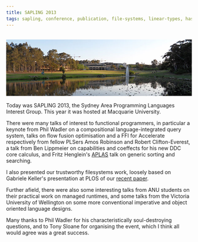 ```yaml
---
title: SAPLING 2013
tags: sapling, conference, publication, file-systems, linear-types, haskell, functional, slides
---
```


<br> ![](/images/mq.jpg)

Today was SAPLING 2013, the Sydney Area Programming Languages Interest Group. This year it was hosted
at Macquarie University.

There were many talks of interest to functional programmers, in particular a keynote from Phil Wadler
on a compositional language-integrated query system, talks on flow fusion optimisation and a FFI for
Accelerate respectively from fellow PLSers Amos Robinson and Robert Clifton-Everest, a talk from
Ben Lippmeier on capabilities and coeffects for his new DDC core calculus, and Fritz Henglein's 
[APLAS](/posts/2013-12-13-aplascpp.html) talk on generic sorting and searching. 

I also presented our trustworthy filesystems work, loosely based on Gabriele Keller's presentation
at PLOS of our [recent paper](/posts/2013-10-07-plospaper.html).

Further afield, there were also some interesting talks from ANU students on their practical work on
managed runtimes, and some talks from the Victoria University of Wellington on some more conventional
imperative and object oriented language designs.

Many thanks to Phil Wadler for his characteristically soul-destroying questions, and to Tony Sloane for
organising the event, which I think all would agree was a great success.
